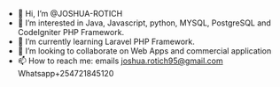 - 👋 Hi, I’m @JOSHUA-ROTICH
- 👀 I’m interested in Java, Javascript, python, MYSQL, PostgreSQL and CodeIgniter PHP Framework.
- 🌱 I’m currently learning  Laravel PHP Framework.
- 💞️ I’m looking to collaborate on Web Apps and commercial application
- 📫 How to reach me: emails joshua.rotich95@gmail.com Whatsapp+254721845120

<!---
JOSHUA-ROTICH/JOSHUA-ROTICH is a ✨ special ✨ repository because its `README.md` (this file) appears on your GitHub profile.
You can click the Preview link to take a look at your changes.
--->
